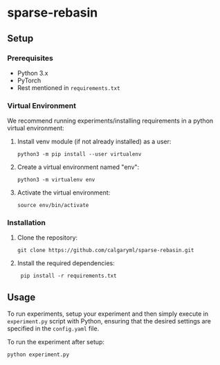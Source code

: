 # sparse-rebasin

Setup
-----

### Prerequisites

-   Python 3.x
-   PyTorch
-   Rest mentioned in `requirements.txt`
  
### Virtual Environment

We recommend running experiments/installing requirements in a python virtual environment:

1. Install venv module (if not already installed) as a user:

    ```
    python3 -m pip install --user virtualenv
    ```

2. Create a virtual environment named "env":

    ```
    python3 -m virtualenv env
    ```

3. Activate the virtual environment:

    ```
    source env/bin/activate
    ```

### Installation

1.  Clone the repository:

    ```
    git clone https://github.com/calgaryml/sparse-rebasin.git
    ```

3.  Install the required dependencies:

   
    ```
     pip install -r requirements.txt
    ```

## Usage

To run experiments, setup your experiment and then simply execute in `experiment.py` script with Python, ensuring that the desired settings are specified in the `config.yaml` file. 

To run the experiment after setup:

```
python experiment.py
```
